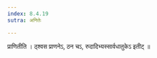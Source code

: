 ```yaml
---
index: 8.4.19
sutra: अनितेः

---
```

 प्राणितीति । ठ्श्वस प्राणनेऽ, ठन चऽ, रुदादिभ्यस्सार्वधातुकेऽ इतीट् ॥